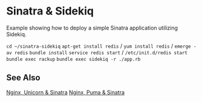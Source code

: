 Sinatra & Sidekiq
========================
Example showing how to deploy a simple Sinatra application utilizing Sidekiq.

`cd ~/sinatra-sidekiq`
`apt-get install redis` / `yum install redis` / `emerge -av redis`
`bundle install`
`service redis start` / `/etc/init.d/redis start`
`bundle exec rackup`
`bundle exec sidekiq -r ./app.rb`

See Also
--------
[Nginx, Unicorn & Sinatra](https://github.com/p8952/nginx-unicorn-sinatra/tree/master)
[Nginx, Puma & Sinatra](https://github.com/p8952/nginx-puma-sinatra/tree/master)
